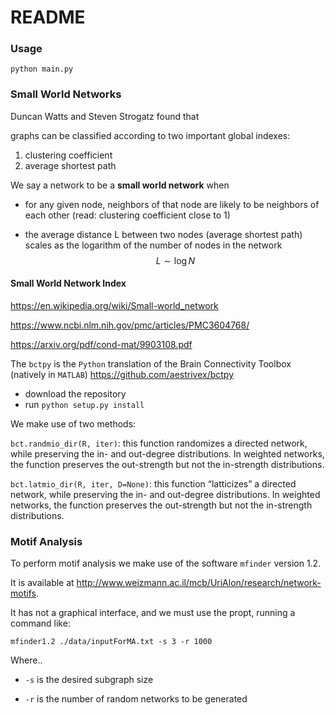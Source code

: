 # README

### Usage

`python main.py`

### Small World Networks

Duncan Watts and Steven Strogatz found that

[1]: https://en.wikipedia.org/wiki/Small-world_network#cite_note-3	"Watts, Duncan J.; Strogatz, Steven H. (June 1998). &quot;Collective dynamics of &#39;small-world&#39; networks&quot;. Nature. 393 (6684): 440–442"

graphs can be classified according to two important global indexes:

1. clustering coefficient
2. average shortest path

We say a network to be a **small world network** when

- for any given node, neighbors of that node are likely to be neighbors of each other (read: clustering coefficient close to 1)

- the average distance L between two nodes (average shortest path) scales as the logarithm of the number of nodes in the network 
  $$
  L \sim \log N
  $$


#### Small World Network Index

https://en.wikipedia.org/wiki/Small-world_network

https://www.ncbi.nlm.nih.gov/pmc/articles/PMC3604768/

https://arxiv.org/pdf/cond-mat/9903108.pdf

The `bctpy` is the `Python` translation of the Brain Connectivity Toolbox (natively in `MATLAB`) https://github.com/aestrivex/bctpy

- download the repository
- run  `python setup.py install` 

We make use of two methods:

`bct.randmio_dir(R, iter)`:  this function randomizes a directed network, while preserving the in- and out-degree distributions. In weighted networks, the function preserves the out-strength but not the in-strength distributions.

`bct.latmio_dir(R, iter, D=None)`: this function “latticizes” a directed network, while preserving the in- and out-degree distributions. In weighted networks, the function preserves the out-strength but not the in-strength distributions.



### Motif Analysis

To perform motif analysis we make use of the software `mfinder` version 1.2.

It is available at http://www.weizmann.ac.il/mcb/UriAlon/research/network-motifs.

It has not a graphical interface, and we must use the propt, running a command like:

`mfinder1.2 ./data/inputForMA.txt -s 3 -r 1000 `

Where..

- `-s` is the desired subgraph size

- `-r` is the number of random networks to be generated

